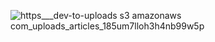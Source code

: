 ![https___dev-to-uploads s3 amazonaws com_uploads_articles_185um7lloh3h4nb99w5p](https://github.com/user-attachments/assets/3334f9e9-a884-4305-830c-80fbd4367043)
